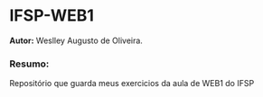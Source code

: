 # IFSP-WEB1

**Autor:** Weslley Augusto de Oliveira.

### Resumo: 
Repositório que guarda meus exercicios da aula de WEB1 do IFSP
